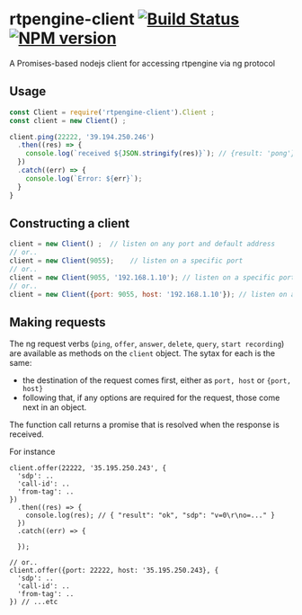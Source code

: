 # rtpengine-client [![Build Status](https://travis-ci.org/davehorton/rtpengine-client.svg?branch=master)](http://travis-ci.org/davehorton/rtpengine-client) [![NPM version](https://badge.fury.io/js/rtpengine-client.svg)](http://badge.fury.io/js/rtpengine-client)

A Promises-based nodejs client for accessing rtpengine via ng protocol

## Usage

```js
const Client = require('rtpengine-client').Client ;
const client = new Client() ;

client.ping(22222, '39.194.250.246')
  .then((res) => {
    console.log(`received ${JSON.stringify(res)}`); // {result: 'pong'}
  })
  .catch((err) => {
    console.log(`Error: ${err}`);
  }
}
```  

## Constructing a client 
```js
client = new Client() ;  // listen on any port and default address
// or..
client = new Client(9055);    // listen on a specific port
// or..
client = new Client(9055, '192.168.1.10'); // listen on a specific port and address
// or..
client = new Client({port: 9055, host: '192.168.1.10'}); // listen on a specific port and address
```

## Making requests
The ng request verbs (`ping`, `offer`, `answer`, `delete`, `query`, `start recording`) are available as methods on the `client` object.  The sytax for each is the same:
+ the destination of the request comes first, either as `port, host` or `{port, host}`
+ following that, if any options are required for the request, those come next in an object.

The function call returns a promise that is resolved when the response is received.

For instance
```
client.offer(22222, '35.195.250.243', {
  'sdp': ..
  'call-id': ..
  'from-tag': ..
})
  .then((res) => {
    console.log(res); // { "result": "ok", "sdp": "v=0\r\no=..." }
  })
  .catch((err) => {

  });

// or..
client.offer({port: 22222, host: '35.195.250.243}, {
  'sdp': ..
  'call-id': ..
  'from-tag': ..
}) // ...etc
```